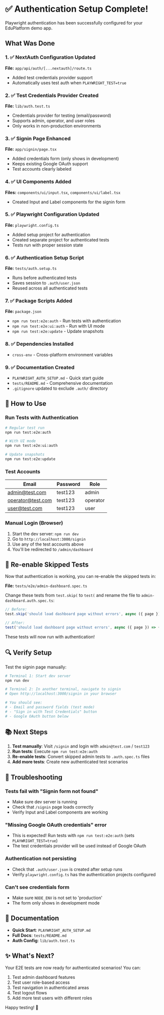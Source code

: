 # ✅ Authentication Setup Complete!

Playwright authentication has been successfully configured for your EduPlatform demo app.

## What Was Done

### 1. ✅ NextAuth Configuration Updated
**File:** `app/api/auth/[...nextauth]/route.ts`
- Added test credentials provider support
- Automatically uses test auth when `PLAYWRIGHT_TEST=true`

### 2. ✅ Test Credentials Provider Created
**File:** `lib/auth.test.ts`
- Credentials provider for testing (email/password)
- Supports admin, operator, and user roles
- Only works in non-production environments

### 3. ✅ Signin Page Enhanced
**File:** `app/signin/page.tsx`
- Added credentials form (only shows in development)
- Keeps existing Google OAuth support
- Test accounts clearly labeled

### 4. ✅ UI Components Added
**Files:** `components/ui/input.tsx`, `components/ui/label.tsx`
- Created Input and Label components for the signin form

### 5. ✅ Playwright Configuration Updated
**File:** `playwright.config.ts`
- Added setup project for authentication
- Created separate project for authenticated tests
- Tests run with proper session state

### 6. ✅ Authentication Setup Script
**File:** `tests/auth.setup.ts`
- Runs before authenticated tests
- Saves session to `.auth/user.json`
- Reused across all authenticated tests

### 7. ✅ Package Scripts Added
**File:** `package.json`
- `npm run test:e2e:auth` - Run tests with authentication
- `npm run test:e2e:ui:auth` - Run with UI mode
- `npm run test:e2e:update` - Update snapshots

### 8. ✅ Dependencies Installed
- `cross-env` - Cross-platform environment variables

### 9. ✅ Documentation Created
- `PLAYWRIGHT_AUTH_SETUP.md` - Quick start guide
- `tests/README.md` - Comprehensive documentation
- `.gitignore` updated to exclude `.auth/` directory

## 🚀 How to Use

### Run Tests with Authentication

```bash
# Regular test run
npm run test:e2e:auth

# With UI mode
npm run test:e2e:ui:auth

# Update snapshots
npm run test:e2e:update
```

### Test Accounts

| Email | Password | Role |
|-------|----------|------|
| admin@test.com | test123 | admin |
| operator@test.com | test123 | operator |
| user@test.com | test123 | user |

### Manual Login (Browser)

1. Start the dev server: `npm run dev`
2. Go to `http://localhost:3000/signin`
3. Use any of the test accounts above
4. You'll be redirected to `/admin/dashboard`

## 📝 Re-enable Skipped Tests

Now that authentication is working, you can re-enable the skipped tests in:

**File:** `tests/e2e/admin-dashboard.spec.ts`

Change these tests from `test.skip(` to `test(` and rename the file to `admin-dashboard.auth.spec.ts`:

```typescript
// Before:
test.skip('should load dashboard page without errors', async ({ page }) => {

// After:
test('should load dashboard page without errors', async ({ page }) => {
```

These tests will now run with authentication!

## 🔍 Verify Setup

Test the signin page manually:

```bash
# Terminal 1: Start dev server
npm run dev

# Terminal 2: In another terminal, navigate to signin
# Open http://localhost:3000/signin in your browser

# You should see:
# - Email and password fields (test mode)
# - "Sign in with Test Credentials" button
# - Google OAuth button below
```

## 📚 Next Steps

1. **Test manually**: Visit `/signin` and login with `admin@test.com` / `test123`
2. **Run tests**: Execute `npm run test:e2e:auth`
3. **Re-enable tests**: Convert skipped admin tests to `.auth.spec.ts` files
4. **Add more tests**: Create new authenticated test scenarios

## 🐛 Troubleshooting

### Tests fail with "Signin form not found"
- Make sure dev server is running
- Check that `/signin` page loads correctly
- Verify Input and Label components are working

### "Missing Google OAuth credentials" error
- This is expected! Run tests with `npm run test:e2e:auth` (sets `PLAYWRIGHT_TEST=true`)
- The test credentials provider will be used instead of Google OAuth

### Authentication not persisting
- Check that `.auth/user.json` is created after setup runs
- Verify `playwright.config.ts` has the authentication projects configured

### Can't see credentials form
- Make sure `NODE_ENV` is not set to 'production'
- The form only shows in development mode

## 📖 Documentation

- **Quick Start**: `PLAYWRIGHT_AUTH_SETUP.md`
- **Full Docs**: `tests/README.md`
- **Auth Config**: `lib/auth.test.ts`

## ✨ What's Next?

Your E2E tests are now ready for authenticated scenarios! You can:

1. Test admin dashboard features
2. Test user role-based access
3. Test navigation in authenticated areas
4. Test logout flows
5. Add more test users with different roles

Happy testing! 🎉

